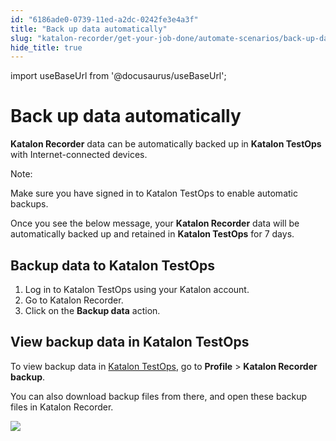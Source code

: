```yaml
---
id: "6186ade0-0739-11ed-a2dc-0242fe3e4a3f"
title: "Back up data automatically"
slug: "katalon-recorder/get-your-job-done/automate-scenarios/back-up-data-automatically"
hide_title: true
---
```

import useBaseUrl from '@docusaurus/useBaseUrl';


# <a id="id" class="anchor_top_offset"/><a id="ariaid-title1" class="anchor_top_offset"/>Back up data automatically

<p xmlns="http://www.w3.org/1999/xhtml" className="p">   <strong className="ph b">Katalon Recorder</strong> data can be automatically   backed up in <strong className="ph b">Katalon TestOps</strong> with   Internet-connected devices.</p> 
<div xmlns="http://www.w3.org/1999/xhtml" className="note note note_note"><span className="note__title">Note:</span> 
  <p className="p">Make sure you have signed in to Katalon TestOps to enable
    automatic backups.</p>
</div>
<p xmlns="http://www.w3.org/1999/xhtml" className="p">Once you see the below message, your <strong className="ph b">Katalon     Recorder</strong> data will be automatically backed up and retained   in <strong className="ph b">Katalon TestOps</strong> for 7 days.</p> 
    

## <a id="id_1" class="anchor_top_offset"/>Backup data to Katalon TestOps

    
      
<ol xmlns="http://www.w3.org/1999/xhtml" className="ol">   <li className="li">Log in to Katalon TestOps using your Katalon account.</li>   <li className="li">Go to Katalon Recorder.</li>   <li className="li">Click on the <strong className="ph b">Backup data</strong> action.</li> </ol> 
    
  

## <a id="id_2" class="anchor_top_offset"/>View backup data in Katalon TestOps

<p xmlns="http://www.w3.org/1999/xhtml" className="p">To view backup data in <a className="xref j-external-link" href="https://testops.katalon.io/" target="_blank">Katalon     TestOps</a>, go to <strong className="ph b">Profile</strong> &gt;   <strong className="ph b">Katalon Recorder backup</strong>.</p> 
<p xmlns="http://www.w3.org/1999/xhtml" className="p">You can also download backup files from there, and open these   backup files in Katalon Recorder.</p> 
<p xmlns="http://www.w3.org/1999/xhtml" className="p">   <img className="image" src={useBaseUrl("https://github.com/katalon-studio/docs-images/raw/master/katalon-recorder/docs/kr-backup/2-kt-backup.png")} /><br /><br /> </p> 
